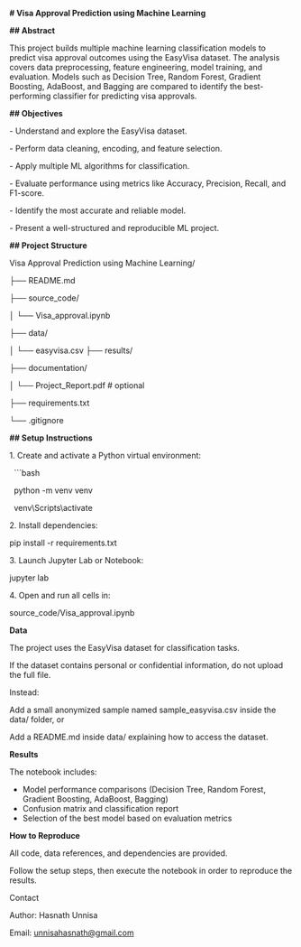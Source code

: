**# Visa Approval Prediction using Machine Learning**



**## Abstract**



This project builds multiple machine learning classification models to predict visa approval outcomes using the EasyVisa dataset. The analysis covers data preprocessing, feature engineering, model training, and evaluation. Models such as Decision Tree, Random Forest, Gradient Boosting, AdaBoost, and Bagging are compared to identify the best-performing classifier for predicting visa approvals.



**## Objectives**



\- Understand and explore the EasyVisa dataset.

\- Perform data cleaning, encoding, and feature selection.

\- Apply multiple ML algorithms for classification.

\- Evaluate performance using metrics like Accuracy, Precision, Recall, and F1-score.

\- Identify the most accurate and reliable model.

\- Present a well-structured and reproducible ML project.



**## Project Structure**



Visa Approval Prediction using Machine Learning/

├── README.md

├── source\_code/

│ └── Visa\_approval.ipynb

├── data/

│ └── easyvisa.csv ├── results/

├── documentation/

│ └── Project\_Report.pdf # optional

├── requirements.txt

└── .gitignore





**## Setup Instructions**



1\. Create and activate a Python virtual environment:

&nbsp;  ```bash

&nbsp;  python -m venv venv

&nbsp;  venv\\Scripts\\activate



2\. Install dependencies:



pip install -r requirements.txt



3\. Launch Jupyter Lab or Notebook:



jupyter lab



4\. Open and run all cells in:



source\_code/Visa\_approval.ipynb



**Data**



The project uses the EasyVisa dataset for classification tasks.

If the dataset contains personal or confidential information, do not upload the full file.

Instead:



Add a small anonymized sample named sample\_easyvisa.csv inside the data/ folder, or



Add a README.md inside data/ explaining how to access the dataset.



**Results**



The notebook includes:



* Model performance comparisons (Decision Tree, Random Forest, Gradient Boosting, AdaBoost, Bagging)
* Confusion matrix and classification report
* Selection of the best model based on evaluation metrics



**How to Reproduce**



All code, data references, and dependencies are provided.

Follow the setup steps, then execute the notebook in order to reproduce the results.



Contact



Author: Hasnath Unnisa

Email: unnisahasnath@gmail.com









